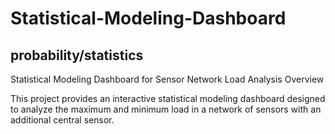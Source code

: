 # Statistical-Modeling-Dashboard
probability/statistics
---
Statistical Modeling Dashboard for Sensor Network Load Analysis
Overview

This project provides an interactive statistical modeling dashboard designed to analyze the maximum and minimum load in a network of sensors with an additional central sensor.
